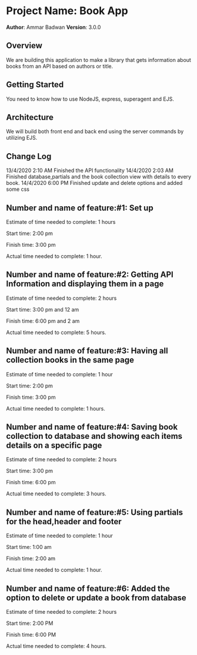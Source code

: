 # Project Name: Book App

**Author**: Ammar Badwan
**Version**: 3.0.0

## Overview

We are building this application to make a library that gets information about books from an API based on authors or title.

## Getting Started

You need to know how to use NodeJS, express, superagent and EJS.

## Architecture

We will build both front end and back end using the server commands by utilizing EJS.

## Change Log

13/4/2020 2:10 AM Finished the API functionality
14/4/2020 2:03 AM Finished database,partials and the book collection view with details to every book.
14/4/2020 6:00 PM Finished update and delete options and added some css

## Number and name of feature:#1: Set up

Estimate of time needed to complete: 1 hours

Start time: 2:00 pm

Finish time: 3:00 pm

Actual time needed to complete: 1 hour.

## Number and name of feature:#2: Getting API Information and displaying them in a page

Estimate of time needed to complete: 2 hours

Start time: 3:00 pm and 12 am

Finish time: 6:00 pm and 2 am

Actual time needed to complete: 5 hours.

## Number and name of feature:#3: Having all collection books in the same page

Estimate of time needed to complete: 1 hour

Start time: 2:00 pm

Finish time: 3:00 pm

Actual time needed to complete: 1 hours.

## Number and name of feature:#4: Saving book collection to database and showing each items details on a specific page

Estimate of time needed to complete: 2 hours

Start time: 3:00 pm

Finish time: 6:00 pm

Actual time needed to complete: 3 hours.

## Number and name of feature:#5: Using partials for the head,header and footer

Estimate of time needed to complete: 1 hour

Start time: 1:00 am

Finish time: 2:00 am

Actual time needed to complete: 1 hour.

## Number and name of feature:#6: Added the option to delete or update a book from database

Estimate of time needed to complete: 2 hours

Start time: 2:00 PM

Finish time: 6:00 PM

Actual time needed to complete: 4 hours.